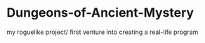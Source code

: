 # Dungeons-of-Ancient-Mystery
my roguelike project/ first venture into creating a real-life program
